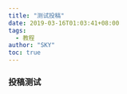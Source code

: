 ```yaml
---
title: "测试投稿"
date: 2019-03-16T01:03:41+08:00
tags: 
  - 教程
author: "SKY"
toc: true
---
```


### 投稿测试
